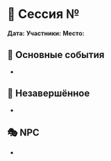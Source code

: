 # 📅 Сессия № 
**Дата:** 
**Участники:** 
**Место:** 

## 🧵 Основные события
- 

## 🧩 Незавершённое
- 

## 🎭 NPC
- 

